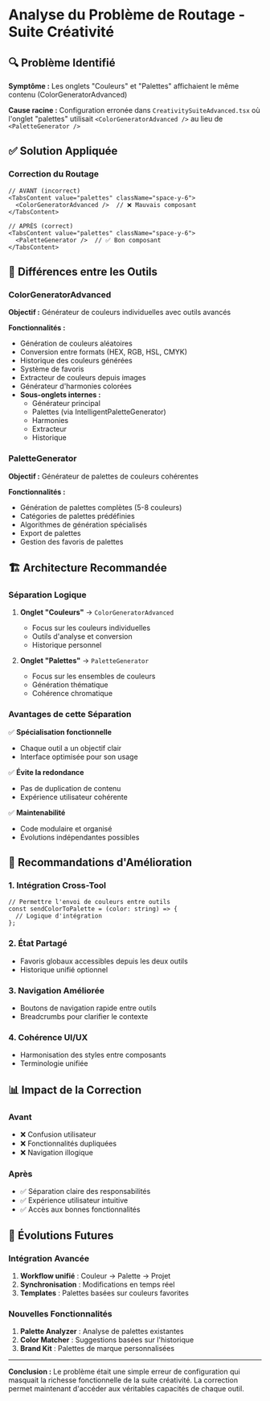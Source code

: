 # Analyse du Problème de Routage - Suite Créativité

## 🔍 Problème Identifié

**Symptôme :** Les onglets "Couleurs" et "Palettes" affichaient le même contenu (ColorGeneratorAdvanced)

**Cause racine :** Configuration erronée dans `CreativitySuiteAdvanced.tsx` où l'onglet "palettes" utilisait `<ColorGeneratorAdvanced />` au lieu de `<PaletteGenerator />`

## ✅ Solution Appliquée

### Correction du Routage
```tsx
// AVANT (incorrect)
<TabsContent value="palettes" className="space-y-6">
  <ColorGeneratorAdvanced />  // ❌ Mauvais composant
</TabsContent>

// APRÈS (correct)
<TabsContent value="palettes" className="space-y-6">
  <PaletteGenerator />  // ✅ Bon composant
</TabsContent>
```

## 🎯 Différences entre les Outils

### ColorGeneratorAdvanced
**Objectif :** Générateur de couleurs individuelles avec outils avancés

**Fonctionnalités :**
- Génération de couleurs aléatoires
- Conversion entre formats (HEX, RGB, HSL, CMYK)
- Historique des couleurs générées
- Système de favoris
- Extracteur de couleurs depuis images
- Générateur d'harmonies colorées
- **Sous-onglets internes :**
  - Générateur principal
  - Palettes (via IntelligentPaletteGenerator)
  - Harmonies
  - Extracteur
  - Historique

### PaletteGenerator
**Objectif :** Générateur de palettes de couleurs cohérentes

**Fonctionnalités :**
- Génération de palettes complètes (5-8 couleurs)
- Catégories de palettes prédéfinies
- Algorithmes de génération spécialisés
- Export de palettes
- Gestion des favoris de palettes

## 🏗️ Architecture Recommandée

### Séparation Logique

1. **Onglet "Couleurs"** → `ColorGeneratorAdvanced`
   - Focus sur les couleurs individuelles
   - Outils d'analyse et conversion
   - Historique personnel

2. **Onglet "Palettes"** → `PaletteGenerator`
   - Focus sur les ensembles de couleurs
   - Génération thématique
   - Cohérence chromatique

### Avantages de cette Séparation

✅ **Spécialisation fonctionnelle**
- Chaque outil a un objectif clair
- Interface optimisée pour son usage

✅ **Évite la redondance**
- Pas de duplication de contenu
- Expérience utilisateur cohérente

✅ **Maintenabilité**
- Code modulaire et organisé
- Évolutions indépendantes possibles

## 🚀 Recommandations d'Amélioration

### 1. Intégration Cross-Tool
```tsx
// Permettre l'envoi de couleurs entre outils
const sendColorToPalette = (color: string) => {
  // Logique d'intégration
};
```

### 2. État Partagé
- Favoris globaux accessibles depuis les deux outils
- Historique unifié optionnel

### 3. Navigation Améliorée
- Boutons de navigation rapide entre outils
- Breadcrumbs pour clarifier le contexte

### 4. Cohérence UI/UX
- Harmonisation des styles entre composants
- Terminologie unifiée

## 📊 Impact de la Correction

### Avant
- ❌ Confusion utilisateur
- ❌ Fonctionnalités dupliquées
- ❌ Navigation illogique

### Après
- ✅ Séparation claire des responsabilités
- ✅ Expérience utilisateur intuitive
- ✅ Accès aux bonnes fonctionnalités

## 🔮 Évolutions Futures

### Intégration Avancée
1. **Workflow unifié** : Couleur → Palette → Projet
2. **Synchronisation** : Modifications en temps réel
3. **Templates** : Palettes basées sur couleurs favorites

### Nouvelles Fonctionnalités
1. **Palette Analyzer** : Analyse de palettes existantes
2. **Color Matcher** : Suggestions basées sur l'historique
3. **Brand Kit** : Palettes de marque personnalisées

---

**Conclusion :** Le problème était une simple erreur de configuration qui masquait la richesse fonctionnelle de la suite créativité. La correction permet maintenant d'accéder aux véritables capacités de chaque outil.